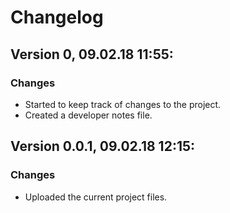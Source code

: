 # Changelog
## Version 0, 09.02.18 11:55:
### Changes
* Started to keep track of changes to the project.
* Created a developer notes file.

## Version 0.0.1, 09.02.18 12:15:
### Changes
* Uploaded the current project files.
